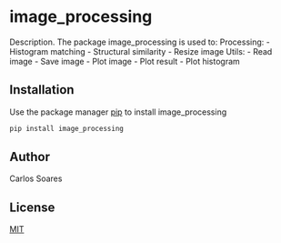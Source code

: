 # image_processing

Description. 
The package image_processing is used to:
	Processing:
		- Histogram matching
		- Structural similarity
		- Resize image
	Utils:
		- Read image
		- Save image
		- Plot image
		- Plot result
		- Plot histogram

## Installation

Use the package manager [pip](https://pip.pypa.io/en/stable/) to install image_processing

```bash
pip install image_processing
```

## Author
Carlos Soares

## License
[MIT](https://choosealicense.com/licenses/mit/)